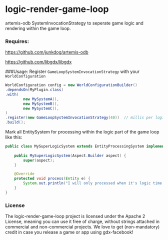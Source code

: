 # logic-render-game-loop

artemis-odb SystemInvocationStrategy to seperate game logic and rendering within the game loop.

### Requires:
https://github.com/junkdog/artemis-odb

https://github.com/libgdx/libgdx


###Usage:
Register `GameLoopSystemInvocationStrategy` with your `WorldConfiguration`


```java 
WorldConfiguration config = new WorldConfigurationBuilder()
.dependsOn(MyPlugin.class)
.with(
		new MySystemA(),
		new MySystemB(),
		new MySystemC(),
)
.register(new GameLoopSystemInvocationStrategy(40))  // millis per logic tick. default: 40 ~ 25ticks/second 
.build();
```

Mark all EntitySystem for processing within the logic part of the game loop like this:
```java 
public class MySuperLogicSystem extends EntityProcessingSystem implements LogicRenderEntitySystem{
	
	public MySuperLogicSystem(Aspect.Builder aspect) {
		super(aspect);
	}

	@Override
	protected void process(Entity e) {
		System.out.println("I will only processed when it's logic time.");
	}
}
```

### License
The logic-render-game-loop
 project is licensed under the Apache 2 License, meaning you can use it free of charge, without strings attached in commercial and non-commercial projects. We love to get (non-mandatory) credit in case you release a game or app using gdx-facebook!
